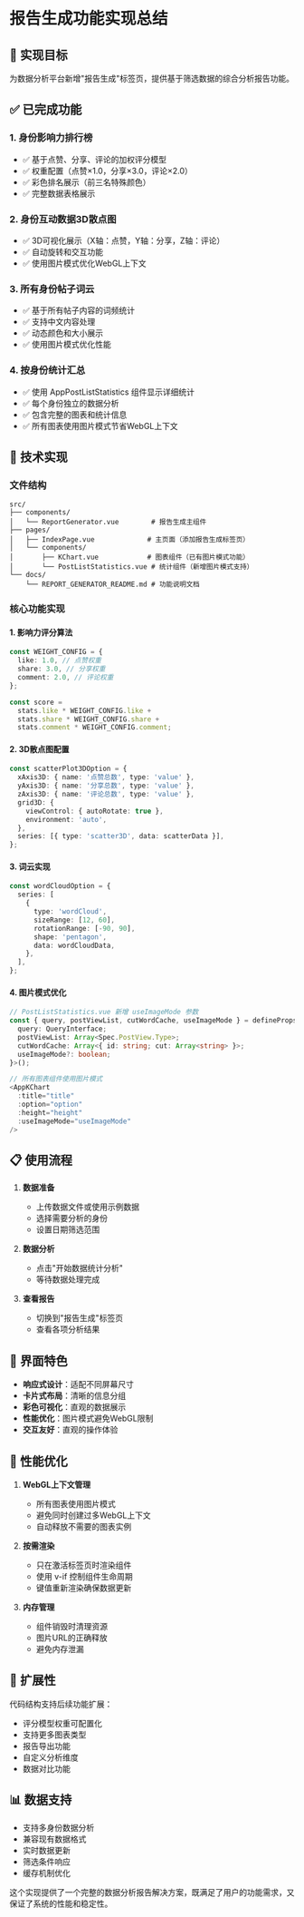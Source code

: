 # 报告生成功能实现总结

## 🎯 实现目标

为数据分析平台新增"报告生成"标签页，提供基于筛选数据的综合分析报告功能。

## ✅ 已完成功能

### 1. 身份影响力排行榜

- ✅ 基于点赞、分享、评论的加权评分模型
- ✅ 权重配置（点赞×1.0，分享×3.0，评论×2.0）
- ✅ 彩色排名展示（前三名特殊颜色）
- ✅ 完整数据表格展示

### 2. 身份互动数据3D散点图

- ✅ 3D可视化展示（X轴：点赞，Y轴：分享，Z轴：评论）
- ✅ 自动旋转和交互功能
- ✅ 使用图片模式优化WebGL上下文

### 3. 所有身份帖子词云

- ✅ 基于所有帖子内容的词频统计
- ✅ 支持中文内容处理
- ✅ 动态颜色和大小展示
- ✅ 使用图片模式优化性能

### 4. 按身份统计汇总

- ✅ 使用 AppPostListStatistics 组件显示详细统计
- ✅ 每个身份独立的数据分析
- ✅ 包含完整的图表和统计信息
- ✅ 所有图表使用图片模式节省WebGL上下文

## 🔧 技术实现

### 文件结构

```
src/
├── components/
│   └── ReportGenerator.vue        # 报告生成主组件
├── pages/
│   ├── IndexPage.vue             # 主页面（添加报告生成标签页）
│   └── components/
│       ├── KChart.vue            # 图表组件（已有图片模式功能）
│       └── PostListStatistics.vue # 统计组件（新增图片模式支持）
└── docs/
    └── REPORT_GENERATOR_README.md # 功能说明文档
```

### 核心功能实现

#### 1. 影响力评分算法

```typescript
const WEIGHT_CONFIG = {
  like: 1.0, // 点赞权重
  share: 3.0, // 分享权重
  comment: 2.0, // 评论权重
};

const score =
  stats.like * WEIGHT_CONFIG.like +
  stats.share * WEIGHT_CONFIG.share +
  stats.comment * WEIGHT_CONFIG.comment;
```

#### 2. 3D散点图配置

```typescript
const scatterPlot3DOption = {
  xAxis3D: { name: '点赞总数', type: 'value' },
  yAxis3D: { name: '分享总数', type: 'value' },
  zAxis3D: { name: '评论总数', type: 'value' },
  grid3D: {
    viewControl: { autoRotate: true },
    environment: 'auto',
  },
  series: [{ type: 'scatter3D', data: scatterData }],
};
```

#### 3. 词云实现

```typescript
const wordCloudOption = {
  series: [
    {
      type: 'wordCloud',
      sizeRange: [12, 60],
      rotationRange: [-90, 90],
      shape: 'pentagon',
      data: wordCloudData,
    },
  ],
};
```

#### 4. 图片模式优化

```typescript
// PostListStatistics.vue 新增 useImageMode 参数
const { query, postViewList, cutWordCache, useImageMode } = defineProps<{
  query: QueryInterface;
  postViewList: Array<Spec.PostView.Type>;
  cutWordCache: Array<{ id: string; cut: Array<string> }>;
  useImageMode?: boolean;
}>();

// 所有图表组件使用图片模式
<AppKChart
  :title="title"
  :option="option"
  :height="height"
  :useImageMode="useImageMode"
/>
```

## 📋 使用流程

1. **数据准备**
   - 上传数据文件或使用示例数据
   - 选择需要分析的身份
   - 设置日期筛选范围

2. **数据分析**
   - 点击"开始数据统计分析"
   - 等待数据处理完成

3. **查看报告**
   - 切换到"报告生成"标签页
   - 查看各项分析结果

## 🎨 界面特色

- **响应式设计**：适配不同屏幕尺寸
- **卡片式布局**：清晰的信息分组
- **彩色可视化**：直观的数据展示
- **性能优化**：图片模式避免WebGL限制
- **交互友好**：直观的操作体验

## 🚀 性能优化

1. **WebGL上下文管理**
   - 所有图表使用图片模式
   - 避免同时创建过多WebGL上下文
   - 自动释放不需要的图表实例

2. **按需渲染**
   - 只在激活标签页时渲染组件
   - 使用 v-if 控制组件生命周期
   - 键值重新渲染确保数据更新

3. **内存管理**
   - 组件销毁时清理资源
   - 图片URL的正确释放
   - 避免内存泄漏

## 🔄 扩展性

代码结构支持后续功能扩展：

- 评分模型权重可配置化
- 支持更多图表类型
- 报告导出功能
- 自定义分析维度
- 数据对比功能

## 📊 数据支持

- 支持多身份数据分析
- 兼容现有数据格式
- 实时数据更新
- 筛选条件响应
- 缓存机制优化

这个实现提供了一个完整的数据分析报告解决方案，既满足了用户的功能需求，又保证了系统的性能和稳定性。
